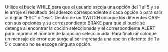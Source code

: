 Utilice el bucle WHILE para que el usuario escoja una opción del 1 al 5 y se le arroje el resultado del aderezo correspondiente a cada opción o para salir al digitar “ESC” o “esc”.
Dentro de un SWITCH coloque los diferentes CASE con sus opciones y su correspondiente BRAKE para que el bucle se detenga al encontrar la opción seleccionada y el correspondiente ALERT para imprimir el nombre de la opción seleccionada.
Para finalizar coloque un mensaje de error que surge al ser ingresada una opción diferente de 1 a 5 o cuando no se escoge ninguna opción.
